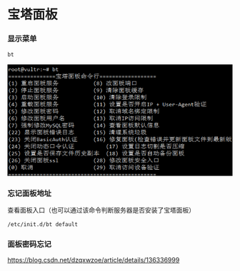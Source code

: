 # 宝塔面板

### 显示菜单

```bash
bt
```

![alt text](img/image.png)

### 忘记面板地址

查看面板入口（也可以通过该命令判断服务器是否安装了宝塔面板）

```bash
/etc/init.d/bt default
```

### 面板密码忘记

<https://blog.csdn.net/dzqxwzoe/article/details/136336999>
